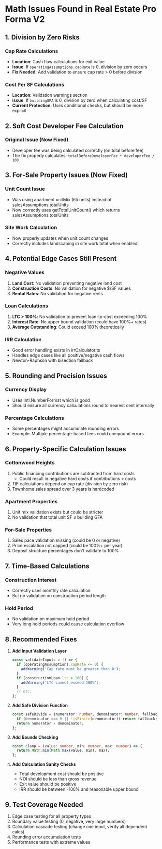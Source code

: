 # Math Issues Found in Real Estate Pro Forma V2

## 1. **Division by Zero Risks**

### Cap Rate Calculations
- **Location**: Cash flow calculations for exit value
- **Issue**: If `operatingAssumptions.capRate` is 0, division by zero occurs
- **Fix Needed**: Add validation to ensure cap rate > 0 before division

### Cost Per SF Calculations
- **Location**: Validation warnings section
- **Issue**: If `buildingGFA` is 0, division by zero when calculating cost/SF
- **Current Protection**: Uses conditional checks, but should be more explicit

## 2. **Soft Cost Developer Fee Calculation**

### Original Issue (Now Fixed)
- Developer fee was being calculated correctly (on total before fee)
- The fix properly calculates: `totalBeforeDeveloperFee * developerFee / 100`

## 3. **For-Sale Property Issues (Now Fixed)**

### Unit Count Issue
- Was using apartment unitMix (65 units) instead of salesAssumptions.totalUnits
- Now correctly uses getTotalUnitCount() which returns salesAssumptions.totalUnits

### Site Work Calculation
- Now properly updates when unit count changes
- Correctly includes landscaping in site work total when enabled

## 4. **Potential Edge Cases Still Present**

### Negative Values
1. **Land Cost**: No validation preventing negative land cost
2. **Construction Costs**: No validation for negative $/SF values
3. **Rental Rates**: No validation for negative rents

### Loan Calculations
1. **LTC > 100%**: No validation to prevent loan-to-cost exceeding 100%
2. **Interest Rate**: No upper bound validation (could have 100%+ rates)
3. **Average Outstanding**: Could exceed 100% theoretically

### IRR Calculation
- Good error handling exists in irrCalculator.ts
- Handles edge cases like all positive/negative cash flows
- Newton-Raphson with bisection fallback

## 5. **Rounding and Precision Issues**

### Currency Display
- Uses Intl.NumberFormat which is good
- Should ensure all currency calculations round to nearest cent internally

### Percentage Calculations
- Some percentages might accumulate rounding errors
- Example: Multiple percentage-based fees could compound errors

## 6. **Property-Specific Calculation Issues**

### Cottonwood Heights
1. Public financing contributions are subtracted from hard costs
   - Could result in negative hard costs if contributions > costs
2. TIF calculations depend on cap rate (division by zero risk)
3. Townhome sales spread over 3 years is hardcoded

### Apartment Properties
1. Unit mix validation exists but could be stricter
2. No validation that total unit SF ≤ building GFA

### For-Sale Properties
1. Sales pace validation missing (could be 0 or negative)
2. Price escalation not capped (could be 100%+ per year)
3. Deposit structure percentages don't validate to 100%

## 7. **Time-Based Calculations**

### Construction Interest
- Correctly uses monthly rate calculation
- But no validation on construction period length

### Hold Period
- No validation on maximum hold period
- Very long hold periods could cause calculation overflow

## 8. **Recommended Fixes**

1. **Add Input Validation Layer**
   ```typescript
   const validateInputs = () => {
     if (operatingAssumptions.capRate <= 0) {
       addWarning('Cap rate must be greater than 0');
     }
     if (constructionLoan.ltc > 100) {
       addWarning('LTC cannot exceed 100%');
     }
     // etc.
   };
   ```

2. **Add Safe Division Function**
   ```typescript
   const safeDivide = (numerator: number, denominator: number, fallback = 0) => {
     if (denominator === 0 || !isFinite(denominator)) return fallback;
     return numerator / denominator;
   };
   ```

3. **Add Bounds Checking**
   ```typescript
   const clamp = (value: number, min: number, max: number) => {
     return Math.min(Math.max(value, min), max);
   };
   ```

4. **Add Calculation Sanity Checks**
   - Total development cost should be positive
   - NOI should be less than gross revenue
   - Exit value should be positive
   - IRR should be between -100% and reasonable upper bound

## 9. **Test Coverage Needed**

1. Edge case testing for all property types
2. Boundary value testing (0, negative, very large numbers)
3. Calculation cascade testing (change one input, verify all dependent calcs)
4. Rounding error accumulation tests
5. Performance tests with extreme values